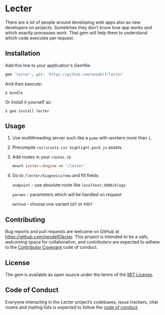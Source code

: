 # Lecter

There are a lot of people around developing web apps also as new developers on projects. Sometimes they don't know how app works and which exactly processes work.
That gem will help them to understand which code executes per request.
 

## Installation

Add this line to your application's Gemfile:

```ruby
gem 'lecter', git: 'https://github.com/neodelf/lecter'
```

And then execute:

    $ bundle

Or install it yourself as:

    $ gem install lecter

## Usage


1. Use multithreading server such like a `puma` with workers more than `1`.
2. Precompile `railscasts.css highlight.pack.js` assets.
3. Add routes in your `routes.rb`

    ```ruby
    mount Lecter::Engine => '/lecter'
    ```

4. Go to `/lecter/diagnosis/new` and fill fields:

    `endpoint` - use absolute route like `localhost:3000/blogs`
 
    `params` - parameters which will be handled on request
 
    `method` - choose one variant `GET` or `POST`

## Contributing

Bug reports and pull requests are welcome on GitHub at https://github.com/neodelf/lecter. This project is intended to be a safe, welcoming space for collaboration, and contributors are expected to adhere to the [Contributor Covenant](http://contributor-covenant.org) code of conduct.

## License

The gem is available as open source under the terms of the [MIT License](https://opensource.org/licenses/MIT).

## Code of Conduct

Everyone interacting in the Lecter project’s codebases, issue trackers, chat rooms and mailing lists is expected to follow the [code of conduct](https://github.com/[USERNAME]/lecter/blob/master/CODE_OF_CONDUCT.md).
